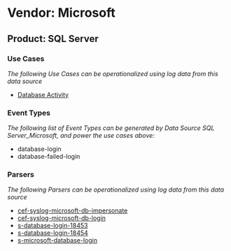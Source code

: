 Vendor: Microsoft
=================
Product: SQL Server
-------------------

### Use Cases

_The following Use Cases can be operationalized using log data from this data source_

* [Database Activity](../UseCases/usecase_database_activity.md)


### Event Types

_The following list of Event Types can be generated by Data Source SQL Server_Microsoft, and power the use cases above:_

- database-login
- database-failed-login


### Parsers

_The following Parsers can be operationalized using log data from this data source_

* [cef-syslog-microsoft-db-impersonate](../Parsers/parserContent_cef-syslog-microsoft-db-impersonate.md)
* [cef-syslog-microsoft-db-login](../Parsers/parserContent_cef-syslog-microsoft-db-login.md)
* [s-database-login-18453](../Parsers/parserContent_s-database-login-18453.md)
* [s-database-login-18454](../Parsers/parserContent_s-database-login-18454.md)
* [s-microsoft-database-login](../Parsers/parserContent_s-microsoft-database-login.md)
